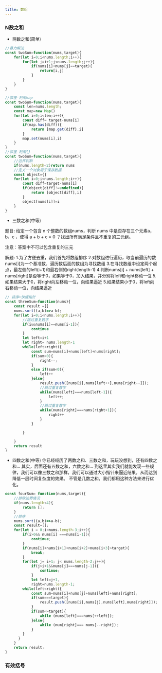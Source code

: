 ```yaml
---
title: 数组
---
```



### N数之和

- 两数之和(简单)

```js
//暴力解法
const twoSum=function(nums,target){
    for(let i=0;i<nums.length;i++){
        for(let j=i+1;j<nums.length;j++){
            if(nums[i]+nums[j]==target){
                return[i,j]
            }
        }
    }
}

//求差-利用map
const twoSum=function(nums,target){
    const len=nums.length;
    const map=new Map()
    for(let i=0;i<len;i++){
        const diff= target-nums[i]
        if(map.has(diff)){
            return [map.get(diff),i]
        }
        map.set(nums[i],i)
    }
}
//求差-利用{}
const twoSum=function(nums,target){
    //边界判断
    if(nums.length<2)return nums
    //定义一个对象用于保存数据
    const object={}
    for(let i=0;i<nums.length;i++){
        const diff=target-nums[i]
        if(object[diff]!=undefined){
            return [object[diff],i]
        }
        object[nums[i]]=i
    }
}

```

- 三数之和(中等)

题目:
给定一个包含 n 个整数的数组nums，判断 nums 中是否存在三个元素a，b，c ，使得 a + b + c = 0 ？找出所有满足条件且不重复的三元组。

注意：答案中不可以包含重复的三元

解题:
1.为了方便去重，我们首先将数组排序
2.对数组进行遍历，取当前遍历的数nums[i]为一个基准数，遍历数后面的数组为寻找数组
3.在寻找数组中设定两个起点，最左侧的left(i+1)和最右侧的right(length-1)
4.判断nums[i] + nums[left] + nums[right]是否等于0，如果等于0，加入结果，并分别将left和right移动一位
5.如果结果大于0，将right向左移动一位，向结果逼近
5.如果结果小于0，将left向右移动一位，向结果逼近

```js
// 排序+快慢指针
const threeSum=function(nums){
    const result =[]
    nums.sort((a,b)=>a-b);
    for(let i=0;i<nums.length;i++){
        //跳过重复数字
        if(i&&nums[i]==nums[i-1]){
            continue
        }
        let left=i+1
        let right= nums.length-1
        while(left<right){
            const sum=nums[i]+nums[left]+nums[right];
            if(sum>0){
                right--;
            }
            else if(sum<0){
                left++
            }else{
                result.push([nums[i],nums[left++],nums[right--]]);
                //跳过重复数字
                while(nums[left]===nums[left-1]){
                    left++;
                }
                //跳过重复数字
                while(nums[right]===nums[right+1]){
                    right++
                }
            }

        }

    }
    return result
}
```

- 四数之和(中等)
你已经经历了两数之和、三数之和，玩玩没想到，还有四数之和...
其实，后面还有五数之和，六数之和...
到这里其实我们就能发现一些规律，我们可以像三数之和那样，我们可以通过大小指针来逼近结果，从而达到降低一层时间复杂度的效果。
不管是几数之和，我们都用这种方法来进行优化。

```js
const fourSum= function(nums,target){
    //排除边界情况
    if(nums.length<4){
        return [];
    }
    //排序
    nums.sort((a,b)=>a-b);
    const result=[];
    for(let i = 0;i<nums.length-3;i++){
        if(i>0&& nums[i] ===nums[i-1]){
            continue;
        }
        if(nums[i]+nums[i+1]+nums[i+2]+nums[i+3]>target){
            break;
        }
        for(let j= i+1; j< nums.length-2;j++){
            if(j>i+1&&nums[j]===nums[j-1]){
                continue;
            }
            let left=j+1,
            right=nums.length-1;
        while(left<right){
            const sum=nums[i]+nums[j]+nums[left]+nums[right];
            if(sum===target){
                result.push([nums[i],nums[j],nums[left],nums[right]]);
            }
            if(sum<=target){
                while (nums[left]===nums[++left]);
            }else{
                while (num[right]=== nums[--right]); 
            }
        }        
      }
    }
    return result;
}
```

### 有效括号
